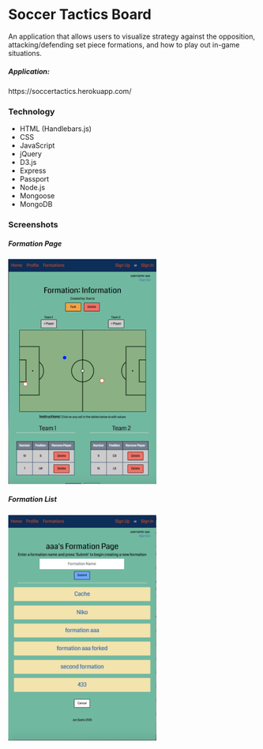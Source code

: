 <h1>Soccer Tactics Board</h1>


<p>An application that allows users to visualize strategy against the opposition, attacking/defending set piece formations, and how to play out in-game situations.</p>

<h5>Application:</h5> https://soccertactics.herokuapp.com/

<h3>Technology</h3>
<ul>
  <li>HTML (Handlebars.js)</li>
  <li>CSS</li>
  <li>JavaScript</li>
  <li>jQuery</li>
  <li>D3.js</li>
  <li>Express</li>
  <li>Passport</li>
  <li>Node.js</li>
  <li>Mongoose</li>
  <li>MongoDB</li>
</ul>

<h3>Screenshots</h3>
<h5>Formation Page</h5>
<img src="public/images/screenshots/formation-page.png" alt="Formation Page" width="300px"/>

<h5>Formation List</h5>
<img src="public/images/screenshots/formation-list.png" alt="Formation List" width="300px"/>
